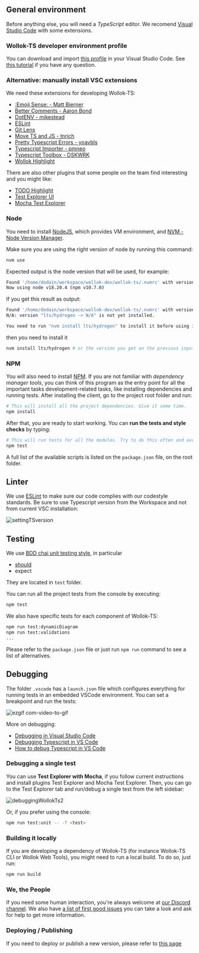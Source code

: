 
## General environment

Before anything else, you will need a *TypeScript* editor. We recomend [Visual Studio Code](https://code.visualstudio.com/) with some extensions.

### Wollok-TS developer environment profile

You can download and import [this profile](./Wollok-Dev%20Base.code-profile) in your Visual Studio Code. See [this tutorial](https://www.youtube.com/watch?v=QjvvqR9KyVo) if you have any question.

### Alternative: manually install VSC extensions

We need these extensions for developing Wollok-TS:

- [:Emoji Sense: - Matt Bierner](https://marketplace.visualstudio.com/items?itemName=bierner.emojisense)
- [Better Comments - Aaron Bond](https://marketplace.visualstudio.com/items?itemName=aaron-bond.better-comments)
- [DotENV - mikestead](https://marketplace.visualstudio.com/items?itemName=mikestead.dotenv)
- [ESLint](https://marketplace.visualstudio.com/items?itemName=dbaeumer.vscode-eslint)
- [Git Lens](https://marketplace.visualstudio.com/items?itemName=eamodio.gitlens)
- [Move TS and JS - tnrich](https://marketplace.visualstudio.com/items?itemName=tnrich.move-ts-js)
- [Pretty Typescript Errors - yoavbls](https://marketplace.visualstudio.com/items?itemName=yoavbls.pretty-ts-errors)
- [Typescript Importer - pmneo](https://marketplace.visualstudio.com/items?itemName=pmneo.tsimporter)
- [Typescript Toolbox - DSKWRK](https://marketplace.visualstudio.com/items?itemName=DSKWRK.vscode-generate-getter-setter)
- [Wollok Highlight](https://marketplace.visualstudio.com/items?itemName=uqbar.wollok-highlight)

There are also other plugins that some people on the team find interesting and you might like:

- [TODO Highlight](https://marketplace.visualstudio.com/items?itemName=wayou.vscode-todo-highlight)
- [Test Explorer UI](https://marketplace.visualstudio.com/items?itemName=hbenl.vscode-test-explorer)
- [Mocha Test Explorer](https://marketplace.visualstudio.com/items?itemName=hbenl.vscode-mocha-test-adapter)

### Node

You need to install [NodeJS](https://nodejs.org/es/), which provides VM environment, and [NVM - Node Version Manager](https://github.com/nvm-sh/nvm).

Make sure you are using the right version of node by running this command:

```bash
nvm use
```

Expected output is the node version that will be used, for example:

```bash
Found '/home/dodain/workspace/wollok-dev/wollok-ts/.nvmrc' with version <lts/hydrogen>
Now using node v18.20.4 (npm v10.7.0)
```

If you get this result as output:

```bash
Found '/home/dodain/workspace/wollok-dev/wollok-ts/.nvmrc' with version <lts/hydrogen>
N/A: version "lts/hydrogen -> N/A" is not yet installed.

You need to run "nvm install lts/hydrogen" to install it before using it.
```

then you need to install it

```bash
nvm install lts/hydrogen # or the version you get on the previous input
```

### NPM

You will also need to install [NPM](https://www.npmjs.com/). If you are not familiar with *dependency manager tools*, you can think of this program as the entry point for all the important tasks development-related tasks, like installing dependencies and running tests. After installing the client, go to the project root folder and run:

```bash
# This will install all the project dependencies. Give it some time.
npm install
```

After that, you are ready to start working. You can **run the tests and style checks** by typing:

```bash
# This will run tests for all the modules. Try to do this often and avoid commiting changes if any test fails.
npm test
```

A full list of the available scripts is listed on the `package.json` file, on the root folder.

## Linter

We use [ESLint](https://eslint.org/) to make sure our code complies with our codestyle standards. Be sure to use Typescript version from the Workspace and not from current VSC installation:

![settingTSversion](https://user-images.githubusercontent.com/4549002/71355632-68957400-255e-11ea-808b-39ec97abff5c.gif)

## Testing

We use [BDD chai unit testing style](https://www.chaijs.com/api/bdd/), in particular

- [should](http://shouldjs.github.io/)
- expect

They are located in `test` folder.

You can run all the project tests from the console by executing:

```bash
npm test
```

We also have specific tests for each component of Wollok-TS:

```bash
npm run test:dynamicDiagram
npm run test:validations
...
```

Please refer to the `package.json` file or just run `npm run` command to see a list of alternatives.

## Debugging

The folder `.vscode` has a `launch.json` file which configures everything for running tests in an embedded VSCode environment. You can set a breakpoint and run the tests:

![ezgif com-video-to-gif](https://user-images.githubusercontent.com/4549002/71355164-00925e00-255d-11ea-9a83-c37f420d4e61.gif)

More on debugging:

- [Debugging in Visual Studio Code](https://code.visualstudio.com/docs/editor/debugging)
- [Debugging Typescript in VS Code](https://code.visualstudio.com/docs/typescript/typescript-debugging)
- [How to debug Typescript in VS Code](https://medium.com/@PhilippKief/how-to-debug-typescript-with-vs-code-9cec93b4ae56)

### Debugging a single test

You can use **Test Explorer with Mocha**, if you follow current instructions and install plugins Test Explorer and Mocha Test Explorer. Then, you can go to the Test Explorer tab and run/debug a single test from the left sidebar:

![debuggingWollokTs2](https://user-images.githubusercontent.com/4549002/71355441-cd040380-255d-11ea-82b6-1cb7c19c1c7a.gif)

Or, if you prefer using the console:

```bash
npm run test:unit -- -f <test>
```

### Building it locally

If you are developing a dependency of Wollok-TS (for instance Wollok-TS CLI or Wollok Web Tools), you might need to run a local build. To do so, just run:

```bash
npm run build
```

### We, the People

If you need some human interaction, you're always welcome at [our Discord channel](https://discord.gg/Nv72jnTR). We also have [a list of first good issues](https://github.com/uqbar-project/wollok-ts/labels/good%20first%20issue) you can take a look and ask for help to get more information.

### Deploying / Publishing

If you need to deploy or publish a new version, please refer to [this page](../Publish-Instructions.md)